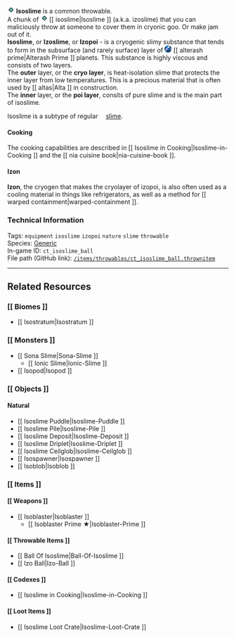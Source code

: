 ![ ](https://raw.githubusercontent.com/Ceterai/Enternia/main/items/throwables/ct_isoslime_ball.png) **Isoslime** is a common throwable.  
A chunk of ![ ](https://raw.githubusercontent.com/Ceterai/Enternia/main/items/throwables/ct_isoslime_ball.png) [[ isoslime|Isoslime ]] (a.k.a. izoslime) that you can maliciously throw at someone to cover them in cryonic goo. Or make jam out of it.  
**Isoslime**, or **Izoslime**, or **Izopoi** - is a cryogenic slimy substance that tends to form in the subsurface (and rarely surface) layer of ![ ](https://raw.githubusercontent.com/Ceterai/Enternia/main/interface/bookmarks/icons/ct_alterash_prime_planet.png) [[ alterash prime|Alterash Prime ]] planets. This substance is highly viscous and consists of two layers.  
The **outer** layer, or the **cryo layer**, is heat-isolation slime that protects the inner layer from low temperatures. This is a precious material that is often used by [[ altas|Alta ]] in construction.  
The **inner** layer, or the **poi layer**, consits of pure slime and is the main part of isoslime.

Isoslime is a subtype of regular <img src="https://starbounder.org/mediawiki/images/d/dc/Slime_Blob.png" width="10" height="14"/> [slime](https://starbounder.org/Slime_Blob).

#### Cooking

The cooking capabilities are described in [[ Isoslime in Cooking|Isoslime-in-Cooking ]] and the [[ nia cuisine book|nia-cuisine-book ]].

#### Izon

**Izon**, the cryogen that makes the cryolayer of izopoi, is also often used as a cooling material in things like refrigerators, as well as a method for [[ warped containment|warped-containment ]].

### Technical Information

Tags: `equipment` `isoslime` `izopoi` `nature` `slime` `throwable`  
Species: [Generic](https://starbounder.org/Perfectly_Generic_Item)  
In-game ID: `ct_isoslime_ball`  
File path (GitHub link): [`/items/throwables/ct_isoslime_ball.thrownitem`](https://github.com/Ceterai/Enternia/blob/main/items/throwables/ct_isoslime_ball.thrownitem)

---

## Related Resources


### [[ Biomes ]]

- [[ Isostratum|Isostratum ]]

### [[ Monsters ]]

- [[ Sona Slime|Sona-Slime ]]
  - [[ Ionic Slime|Ionic-Slime ]]
- [[ Isopod|Isopod ]]

### [[ Objects ]]

#### Natural

- [[ Isoslime Puddle|Isoslime-Puddle ]]
- [[ Isoslime Pile|Isoslime-Pile ]]
- [[ Isoslime Deposit|Isoslime-Deposit ]]
- [[ Isoslime Driplet|Isoslime-Driplet ]]
- [[ Isoslime Ceilglob|Isoslime-Ceilglob ]]
- [[ Isospawner|Isospawner ]]
- [[ Isoblob|Isoblob ]]

### [[ Items ]]

#### [[ Weapons ]]

- [[ Isoblaster|Isoblaster ]]
  - [[ Isoblaster Prime ★|Isoblaster-Prime ]]

#### [[ Throwable Items ]]

- [[ Ball Of Isoslime|Ball-Of-Isoslime ]]
- [[ Izo Ball|Izo-Ball ]]

#### [[ Codexes ]]

- [[ Isoslime in Cooking|Isoslime-in-Cooking ]]

#### [[ Loot Items ]]

- [[ Isoslime Loot Crate|Isoslime-Loot-Crate ]]

